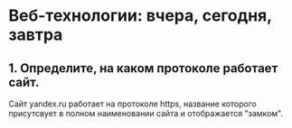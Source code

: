 # Веб-технологии: вчера, сегодня, завтра
## 1. Определите, на каком протоколе работает сайт.
Сайт yandex.ru работает на протоколе https, название которого присутсвует в полном наименовании сайта и отображается "замком".
  
